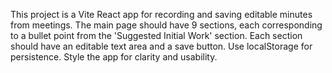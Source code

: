 <!-- Use this file to provide workspace-specific custom instructions to Copilot. For more details, visit https://code.visualstudio.com/docs/copilot/copilot-customization#_use-a-githubcopilotinstructionsmd-file -->

This project is a Vite React app for recording and saving editable minutes from meetings. The main page should have 9 sections, each corresponding to a bullet point from the 'Suggested Initial Work' section. Each section should have an editable text area and a save button. Use localStorage for persistence. Style the app for clarity and usability.
